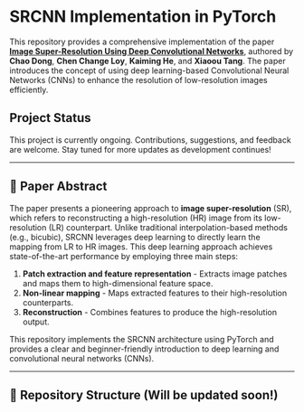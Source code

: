 # SRCNN Implementation in PyTorch 

This repository provides a comprehensive implementation of the paper **[Image Super-Resolution Using Deep Convolutional Networks](https://arxiv.org/pdf/1501.00092)**, authored by **Chao Dong**, **Chen Change Loy**, **Kaiming He**, and **Xiaoou Tang**. The paper introduces the concept of using deep learning-based Convolutional Neural Networks (CNNs) to enhance the resolution of low-resolution images efficiently.

## Project Status

This project is currently ongoing. Contributions, suggestions, and feedback are welcome. Stay tuned for more updates as development continues!

---

## 📄 Paper Abstract

The paper presents a pioneering approach to **image super-resolution** (SR), which refers to reconstructing a high-resolution (HR) image from its low-resolution (LR) counterpart. Unlike traditional interpolation-based methods (e.g., bicubic), SRCNN leverages deep learning to directly learn the mapping from LR to HR images. This deep learning approach achieves state-of-the-art performance by employing three main steps:
1. **Patch extraction and feature representation** - Extracts image patches and maps them to high-dimensional feature space.
2. **Non-linear mapping** - Maps extracted features to their high-resolution counterparts.
3. **Reconstruction** - Combines features to produce the high-resolution output.

This repository implements the SRCNN architecture using PyTorch and provides a clear and beginner-friendly introduction to deep learning and convolutional neural networks (CNNs).

---

## 📂 Repository Structure (Will be updated soon!)
